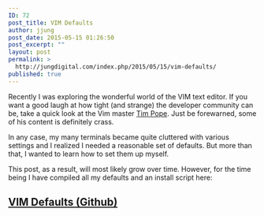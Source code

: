 ```yaml
---
ID: 72
post_title: VIM Defaults
author: jjung
post_date: 2015-05-15 01:26:50
post_excerpt: ""
layout: post
permalink: >
  http://jungdigital.com/index.php/2015/05/15/vim-defaults/
published: true
---
```

Recently I was exploring the wonderful world of the VIM text editor. If you want a good laugh at how tight (and strange) the developer community can be, take a quick look at the Vim master <a href="https://twitter.com/tpope" target="_blank">Tim Pope</a>. Just be forewarned, some of his content is definitely crass.

In any case, my many terminals became quite cluttered with various settings and I realized I needed a reasonable set of defaults. But more than that, I wanted to learn how to set them up myself.

This post, as a result, will most likely grow over time. However, for the time being I have compiled all my defaults and an install script here:
<h2><a href="https://github.com/joshjung/vim-settings" target="_blank">VIM Defaults (Github)</a></h2>
